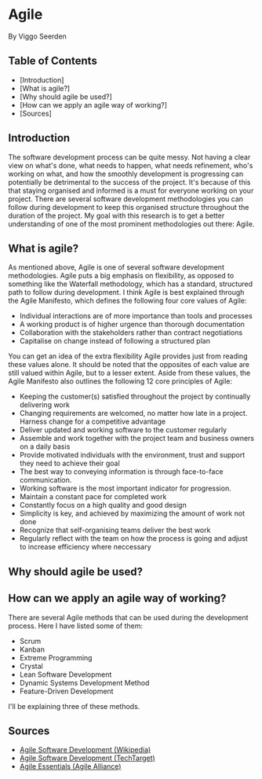 # Agile
By Viggo Seerden

## Table of Contents

- [Introduction]
- [What is agile?]
- [Why should agile be used?]
- [How can we apply an agile way of working?]
- [Sources]

## Introduction

The software development process can be quite messy. Not having a clear view on what's done, what needs to happen, what needs refinement, who's working on what, and how the smoothly development is progressing can potentially be detrimental to the success of the project. It's because of this that staying organised and informed is a must for everyone working on your project. There are several software development methodologies you can follow during development to keep this organised structure throughout the duration of the project. My goal with this research is to get a better understanding of one of the most prominent methodologies out there: Agile.

## What is agile?

As mentioned above, Agile is one of several software development methodologies. Agile puts a big emphasis on flexibility, as opposed to something like the Waterfall methodology, which has a standard, structured path to follow during development. I think Agile is best explained through the Agile Manifesto, which defines the following four core values of Agile:

- Individual interactions are of more importance than tools and processes
- A working product is of higher urgence than thorough documentation
- Collaboration with the stakeholders rather than contract negotiations
- Capitalise on change instead of following a structured plan

You can get an idea of the extra flexibility Agile provides just from reading these values alone. It should be noted that the opposites of each value are still valued within Agile, but to a lesser extent. Aside from these values, the Agile Manifesto also outlines the following 12 core principles of Agile:

- Keeping the customer(s) satisfied throughout the project by continually delivering work
- Changing requirements are welcomed, no matter how late in a project. Harness change for a competitive advantage
- Deliver updated and working software to the customer regularly
- Assemble and work together with the project team and business owners on a daily basis
- Provide motivated individuals with the environment, trust and support they need to achieve their goal
- The best way to conveying information is through face-to-face communication.
- Working software is the most important indicator for progression.
- Maintain a constant pace for completed work
- Constantly focus on a high quality and good design
- Simplicity is key, and achieved by maximizing the amount of work not done
- Recognize that self-organising teams deliver the best work
- Regularly reflect with the team on how the process is going and adjust to increase efficiency where neccessary

## Why should agile be used?

## How can we apply an agile way of working?

There are several Agile methods that can be used during the development process. Here I have listed some of them:

- Scrum
- Kanban
- Extreme Programming
- Crystal
- Lean Software Development
- Dynamic Systems Development Method
- Feature-Driven Development

I'll be explaining three of these methods.

## Sources

- [Agile Software Development (Wikipedia)](https://en.wikipedia.org/wiki/Agile_software_development#Agile_software_development_practices)
- [Agile Software Development (TechTarget)](https://www.techtarget.com/searchsoftwarequality/definition/agile-software-development)
- [Agile Essentials (Agile Alliance)](https://www.agilealliance.org/agile-essentials/)
